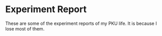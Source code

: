 # Experiment Report
These are some of the experiment reports of my PKU life. It is because I lose most of them.
